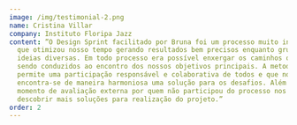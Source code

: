 ```yaml
---
image: /img/testimonial-2.png
name: Cristina Villar
company: Instituto Floripa Jazz
content: ”O Design Sprint facilitado por Bruna foi um processo muito intenso e
  que otimizou nosso tempo gerando resultados bem precisos enquanto grupo e
  ideias diversas. Em todo processo era possível enxergar os caminhos que foram
  sendo conduzidos ao encontro dos nossos objetivos principais. A metodologia
  permite uma participação responsável e colaborativa de todos e que no final
  encontra-se de maneira harmoniosa uma solução para os desafios. Além disso um
  momento de avaliação externa por quem não participou do processo nos fez
  descobrir mais soluções para realização do projeto.”
order: 2
---
```

